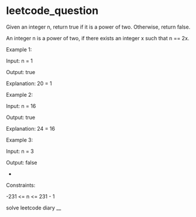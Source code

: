 # leetcode_question

Given an integer n, return true if it is a power of two. Otherwise, return false.

An integer n is a power of two, if there exists an integer x such that n == 2x.

 

Example 1:

Input: n = 1

Output: true

Explanation: 20 = 1

Example 2:

Input: n = 16

Output: true

Explanation: 24 = 16

Example 3:

Input: n = 3

Output: false


-







 

Constraints:

-231 <= n <= 231 - 1


 

solve leetcode diary
__
